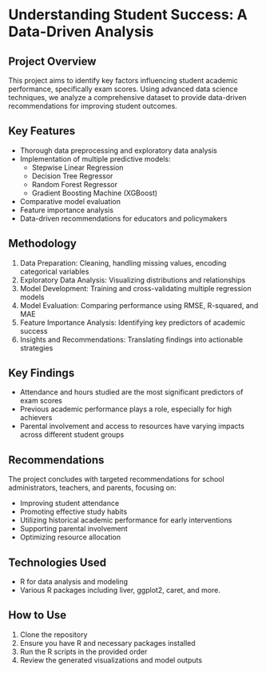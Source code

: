 # Understanding Student Success: A Data-Driven Analysis

## Project Overview

This project aims to identify key factors influencing student academic performance, specifically exam scores. 
Using advanced data science techniques, we analyze a comprehensive dataset to provide data-driven recommendations for improving student outcomes.

## Key Features

- Thorough data preprocessing and exploratory data analysis
- Implementation of multiple predictive models:
  - Stepwise Linear Regression
  - Decision Tree Regressor
  - Random Forest Regressor
  - Gradient Boosting Machine (XGBoost)
- Comparative model evaluation
- Feature importance analysis
- Data-driven recommendations for educators and policymakers

## Methodology

1. Data Preparation: Cleaning, handling missing values, encoding categorical variables
2. Exploratory Data Analysis: Visualizing distributions and relationships
3. Model Development: Training and cross-validating multiple regression models
4. Model Evaluation: Comparing performance using RMSE, R-squared, and MAE
5. Feature Importance Analysis: Identifying key predictors of academic success
6. Insights and Recommendations: Translating findings into actionable strategies

## Key Findings

- Attendance and hours studied are the most significant predictors of exam scores
- Previous academic performance plays a role, especially for high achievers
- Parental involvement and access to resources have varying impacts across different student groups

## Recommendations

The project concludes with targeted recommendations for school administrators, teachers, and parents, focusing on:

- Improving student attendance
- Promoting effective study habits
- Utilizing historical academic performance for early interventions
- Supporting parental involvement
- Optimizing resource allocation

## Technologies Used

- R for data analysis and modeling
- Various R packages including liver, ggplot2, caret, and more.

## How to Use

1. Clone the repository
2. Ensure you have R and necessary packages installed
3. Run the R scripts in the provided order
4. Review the generated visualizations and model outputs
   
